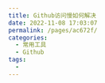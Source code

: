 ```yaml
---
title: Github访问慢如何解决
date: 2022-11-08 17:03:07
permalink: /pages/ac672f/
categories:
  - 常用工具
  - Github
tags:
  - 
---
```


### 
